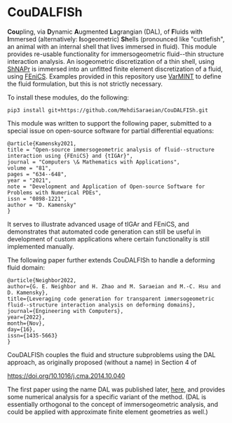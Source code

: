 # CouDALFISh
**Cou**pling, via **D**ynamic **A**ugmented **L**agrangian (DAL), of **F**luids with **I**mmersed (alternatively: **I**sogeometric) **Sh**ells (pronounced like "cuttlefish", an animal with an internal shell that lives immersed in fluid).  This module provides re-usable functionality for immersogeometric fluid--thin structure interaction analysis.  An isogeometric discretization of a thin shell, using [ShNAPr](https://github.com/david-kamensky/ShNAPr) is immersed into an unfitted finite element discretization of a fluid, using [FEniCS](https://fenicsproject.org/).  Examples provided in this repository use [VarMINT](https://github.com/david-kamensky/VarMINT) to define the fluid formulation, but this is not strictly necessary.  

To install these modules, do the following: 
```
pip3 install git+https://github.com/MehdiSaraeian/CouDALFISh.git
```

This module was written to support the following paper, submitted to a special issue on open-source software for partial differential equations:
```
@article{Kamensky2021,
title = "Open-source immersogeometric analysis of fluid--structure interaction using {FEniCS} and {tIGAr}",
journal = "Computers \& Mathematics with Applications",
volume = "81",
pages = "634--648",
year = "2021",
note = "Development and Application of Open-source Software for Problems with Numerical PDEs",
issn = "0898-1221",
author = "D. Kamensky"
}
```
It serves to illustrate advanced usage of tIGAr and FEniCS, and demonstrates that automated code generation can still be useful in development of custom applications where certain functionality is still implemented manually.

The following paper further extends CouDALFISh to handle a deforming fluid domain:
```
@article{Neighbor2022,
author={G. E. Neighbor and H. Zhao and M. Saraeian and M.-C. Hsu and D. Kamensky},
title={Leveraging code generation for transparent immersogeometric fluid--structure interaction analysis on deforming domains},
journal={Engineering with Computers},
year={2022},
month={Nov},
day={16},
issn={1435-5663}
}
```

CouDALFISh couples the fluid and structure subproblems using the DAL approach, as originally proposed (without a name) in Section 4 of

  https://doi.org/10.1016/j.cma.2014.10.040

The first paper using the name DAL was published later, [here](https://doi.org/10.1142/S0218202518500537), and provides some numerical analysis for a specific variant of the method.  (DAL is essentially orthogonal to the concept of immersogeometric analysis, and could be applied with approximate finite element geometries as well.)
